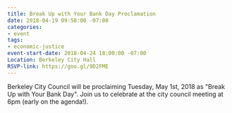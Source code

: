 ```yaml
---
title: Break Up with Your Bank Day Proclamation
date: 2018-04-19 09:58:00 -07:00
categories:
- event
tags:
- economic-justice
event-start-date: 2018-04-24 18:00:00 -07:00
Location: Berkeley City Hall
RSVP-link: https://goo.gl/9D2FME
---
```


Berkeley City Council will be proclaiming Tuesday, May 1st, 2018 as "Break Up with Your Bank Day". Join us to celebrate at the city council meeting at 6pm (early on the agenda!).